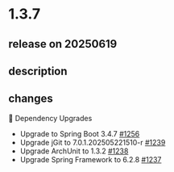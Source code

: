 # 1.3.7

## release on 20250619
## description
## changes
🔨 Dependency Upgrades

* Upgrade to Spring Boot 3.4.7 <a href="https://github.com/spring-projects/spring-modulith/issues/1256" data-hovercard-type="issue" data-hovercard-url="/spring-projects/spring-modulith/issues/1256/hovercard">#1256</a>
* Upgrade jGit to 7.0.1.202505221510-r <a href="https://github.com/spring-projects/spring-modulith/issues/1239" data-hovercard-type="issue" data-hovercard-url="/spring-projects/spring-modulith/issues/1239/hovercard">#1239</a>
* Upgrade ArchUnit to 1.3.2 <a href="https://github.com/spring-projects/spring-modulith/issues/1238" data-hovercard-type="issue" data-hovercard-url="/spring-projects/spring-modulith/issues/1238/hovercard">#1238</a>
* Upgrade Spring Framework to 6.2.8 <a href="https://github.com/spring-projects/spring-modulith/issues/1237" data-hovercard-type="issue" data-hovercard-url="/spring-projects/spring-modulith/issues/1237/hovercard">#1237</a>

